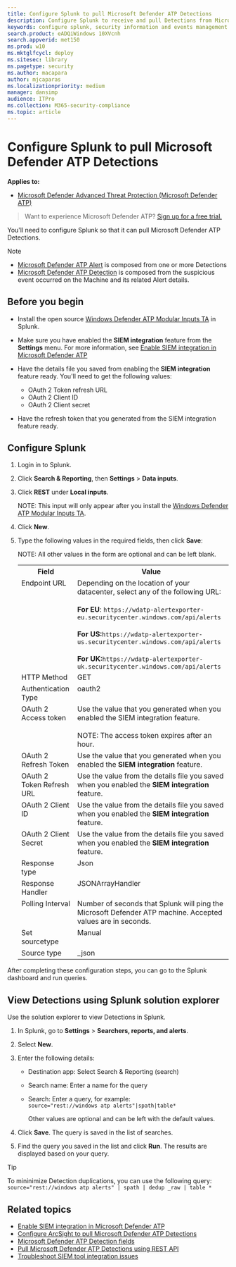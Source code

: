 ```yaml
---
title: Configure Splunk to pull Microsoft Defender ATP Detections
description: Configure Splunk to receive and pull Detections from Microsoft Defender Security Center.
keywords: configure splunk, security information and events management tools, splunk
search.product: eADQiWindows 10XVcnh
search.appverid: met150
ms.prod: w10
ms.mktglfcycl: deploy
ms.sitesec: library
ms.pagetype: security
ms.author: macapara
author: mjcaparas
ms.localizationpriority: medium
manager: dansimp
audience: ITPro
ms.collection: M365-security-compliance 
ms.topic: article
---
```


# Configure Splunk to pull Microsoft Defender ATP Detections

**Applies to:**


- [Microsoft Defender Advanced Threat Protection (Microsoft Defender ATP)](https://go.microsoft.com/fwlink/p/?linkid=2069559)



>Want to experience Microsoft Defender ATP? [Sign up for a free trial.](https://www.microsoft.com/en-us/WindowsForBusiness/windows-atp?ocid=docs-wdatp-configuresplunk-abovefoldlink) 

You'll need to configure Splunk so that it can pull Microsoft Defender ATP Detections.

>[!Note]
>- [Microsoft Defender ATP Alert](alerts.md) is composed from one or more Detections
>- [Microsoft Defender ATP Detection](api-portal-mapping.md) is composed from the suspicious event occurred on the Machine and its related Alert details.

## Before you begin

- Install the open source [Windows Defender ATP Modular Inputs TA](https://splunkbase.splunk.com/app/4128/) in Splunk.
- Make sure you have enabled the **SIEM integration** feature from the **Settings** menu. For more information, see [Enable SIEM integration in Microsoft Defender ATP](enable-siem-integration.md)

- Have the details file you saved from enabling the **SIEM integration** feature ready. You'll need to get the following values:
  - OAuth 2 Token refresh URL
  - OAuth 2 Client ID
  - OAuth 2 Client secret

- Have the refresh token that you generated from the SIEM integration feature ready.

## Configure Splunk

1. Login in to Splunk.

2. Click **Search & Reporting**, then **Settings** > **Data inputs**.

3. Click **REST** under **Local inputs**.

   NOTE:
   This input will only appear after you install the [Windows Defender ATP Modular Inputs TA](https://splunkbase.splunk.com/app/4128/).

4. Click **New**.

5. Type the following values in the required fields, then click **Save**:

   NOTE:
   All other values in the form are optional and can be left blank.

   <table>
   <tbody style="vertical-align:top;">
   <tr>
   <th>Field</th>
   <th>Value</th>
   </tr>
   <tr>
   <td>Endpoint URL</td>
   <td>Depending on the location of your datacenter, select any of the following URL: </br></br> <strong>For EU</strong>:  <code>https://wdatp-alertexporter-eu.securitycenter.windows.com/api/alerts</code><br></br><strong>For US:</strong><code>https://wdatp-alertexporter-us.securitycenter.windows.com/api/alerts</code> <br><br> <strong>For UK:</strong><code>https://wdatp-alertexporter-uk.securitycenter.windows.com/api/alerts</code>
   </tr>
   <tr>
   <td>HTTP Method</td>
   <td>GET</td>
   </tr>
   <td>Authentication Type</td>
   <td>oauth2</td>
   <tr>
   <td>OAuth 2 Access token</td>
   <td>Use the value that you generated when you enabled the SIEM integration feature. </br></br> NOTE: The access token expires after an hour. </td>
   </tr>
   <tr>
   <td>OAuth 2 Refresh Token</td>
   <td>Use the value that you generated when you enabled the <strong>SIEM integration</strong> feature.</td>
   </tr>
   <tr>
   <td>OAuth 2 Token Refresh URL</td>
   <td>Use the value from the details file you saved when you enabled the <strong>SIEM integration</strong> feature.</td>
   </tr>
   <tr>
   <td>OAuth 2 Client ID</td>
   <td>Use the value from the details file you saved when you enabled the <strong>SIEM integration</strong> feature.</td>
   </tr>
   <tr>
   <td>OAuth 2 Client Secret</td>
   <td>Use the value from the details file you saved when you enabled the <strong>SIEM integration</strong> feature.</td>
   </tr>
   <tr>
   <td>Response type</td>
   <td>Json</td>
   </tr>
   <tr>
   <td>Response Handler</td>
   <td>JSONArrayHandler</td>
   </tr>
   <tr>
   <td>Polling Interval</td>
   <td>Number of seconds that Splunk will ping the Microsoft Defender ATP machine. Accepted values are in seconds.</td>
   </tr>
   <tr>
   <td>Set sourcetype</td>
   <td>Manual</td>
   </tr>
   <tr>
   <td>Source type</td>
   <td>_json</td>
   </tr>
   </tr>
   </table>

After completing these configuration steps, you can go to the Splunk dashboard and run queries.

## View Detections using Splunk solution explorer
Use the solution explorer to view Detections in Splunk.

1. In Splunk, go to **Settings** > **Searchers, reports, and alerts**.

2. Select **New**.

3. Enter the following details:
   - Destination app: Select Search & Reporting (search)
   - Search name: Enter a name for the query
   - Search: Enter a query, for example:</br>
     `source="rest://windows atp alerts"|spath|table*`

     Other values are optional and can be left with the default values.
4. Click **Save**. The query is saved in the list of searches.

5. Find the query you saved in the list and click **Run**. The results are displayed based on your query.


>[!TIP]
> To mininimize Detection duplications, you can use the following query:
>```source="rest://windows atp alerts" | spath | dedup _raw | table *``` 

## Related topics
- [Enable SIEM integration in Microsoft Defender ATP](enable-siem-integration.md)
- [Configure ArcSight to pull Microsoft Defender ATP Detections](configure-arcsight.md)
- [Microsoft Defender ATP Detection fields](api-portal-mapping.md)
- [Pull Microsoft Defender ATP Detections using REST API](pull-alerts-using-rest-api.md)
- [Troubleshoot SIEM tool integration issues](troubleshoot-siem.md)
